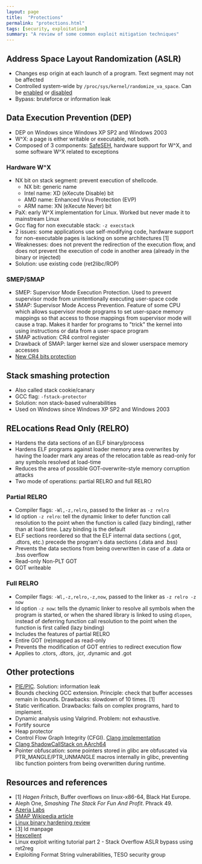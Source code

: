```yaml
---
layout: page
title:  "Protections"
permalink: "protections.html"
tags: [security, exploitation]
summary: "A review of some common exploit mitigation techniques"
---
```


## Address Space Layout Randomization (ASLR)
* Changes esp origin at each launch of a program. Text segment may not be affected
* Controlled system-wide by `/proc/sys/kernel/randomize_va_space`. Can be
[enabled](https://github.com/greglan/sec-tools/blob/master/enable_ASLR.sh) or [
disabled](https://github.com/greglan/sec-tools/blob/master/disable_ASLR.sh)
* Bypass: bruteforce or information leak

## Data Execution Prevention (DEP)
* DEP on Windows since Windows XP SP2 and Windows 2003
* W^X: a page is either writable or executable, not both.
* Composed of 3 components: [SafeSEH](/seh.html), hardware support for W^X, and
  some software W^X related to exceptions

### Hardware W^X
* NX bit on stack segment: prevent execution of shellcode.
  * NX bit: generic name
  * Intel name: XD (eXecute Disable) bit
  * AMD name: Enhanced Virus Protection (EVP)
  * ARM name: XN (eXecute Never) bit
* PaX: early W^X implementation for Linux. Worked but never made it to
  mainstream Linux
* Gcc flag for non executable stack: `-z execstack`
* 2 issues: some applications use self-modifying code, hardware support for
non-executable pages is lacking on some architectures [1]
* Weaknesses: does not prevent the redirection of the execution flow, and does
  not prevent the execution of code in another area (already in the binary or
  injected)
* Solution: use existing code (ret2libc/ROP)

### SMEP/SMAP
* SMEP: Supervisor Mode Execution Protection. Used to prevent supervisor mode
from unintentionally executing user-space code
* SMAP: Supervisor Mode Access Prevention. Feature of some CPU which allows
supervisor mode programs to set user-space memory mappings so that access to
those mappings from supervisor mode will cause a trap. Makes it harder for
programs to "trick" the kernel into using instructions or data from a user-space
program
* SMAP activation: CR4 control register
* Drawback of SMAP: larger kernel size and slower userspace memory accesses
* [New CR4 bits protection](https://www.phoronix.com/scan.php?page=news_item&px=Linux-Protect-Special-CR4-Bits)




## Stack smashing protection
* Also called stack cookie/canary
* GCC flag: `-fstack-protector`
* Solution: non stack-based vulnerabilities
* Used on Windows since Windows XP SP2 and Windows 2003


## RELocations Read Only (RELRO)
* Hardens the data sections of an ELF binary/process
* Hardens ELF programs against loader memory area overwrites by having the
loader mark any areas of the relocation table as read-only for any symbols
resolved at load-time
* Reduces the area of possible GOT-overwrite-style memory corruption attacks
* Two mode of operations: partial RELRO and full RELRO

### Partial RELRO
* Compiler flags: `-Wl,-z,relro`, passed to the linker as `-z relro`
* ld option `-z relro`: tell the dynamic linker to defer function call
resolution to the point when the function is called (lazy binding), rather than
at load time. Lazy binding is the default
* ELF sections reordered so that the ELF internal data sections
(.got, .dtors, etc.) precede the program's data sections (.data and .bss)
* Prevents the data sections from being overwritten in case of a .data
or .bss overflow
* Read-only Non-PLT GOT
* GOT writeable

### Full RELRO
* Compiler flags: `-Wl,-z,relro,-z,now`, passed to the linker as `-z relro -z now`
* ld option `-z now`: tells the dynamic linker to resolve all symbols when the
program is started, or when the shared library is linked to using `dlopen`,
instead of deferring function call resolution to the point when the function is
first called (lazy binding)
* Includes the features of partial RELRO
* Entire GOT (re)mapped as read-only
* Prevents the modification of GOT entries to redirect execution flow
* Applies to .ctors, .dtors, .jcr, .dynamic and .got



## Other protections
* [PIE/PIC](elf.html#position-independent-executables-pie).
Solution: information leak
* Bounds checking GCC extension. Principle: check that buffer accesses remain in
bounds. Drawbacks: slowdown of 10 times. [1]
* Static verification. Drawbacks: fails on complex programs, hard to implement.
* Dynamic analysis using Valgrind. Problem: not exhaustive.
* Fortify source
* Heap protector
* Control Flow Graph Integrity (CFGI).
[Clang implementation](https://clang.llvm.org/docs/ControlFlowIntegrity.html)
* [Clang ShadowCallStack on AArch64](https://clang.llvm.org/docs/ShadowCallStack.html)
* Pointer obfuscation: some pointers stored in glibc are obfuscated via PTR_MANGLE/PTR_UNMANGLE macros
internally in glibc, preventing libc function pointers from being overwritten
during runtime.

## Resources and references
* [1] *Hagen Fritsch*, Buffer overflows on linux-x86-64, Black Hat Europe.
* Aleph One, *Smashing The Stack For Fun And Profit*. Phrack 49.
* [Azeria Labs](https://azeria-labs.com/process-memory-and-memory-corruption/)
* [SMAP Wikipedia article](https://en.wikipedia.org/wiki/Supervisor_Mode_Access_Prevention)
* [Linux binary hardening review](https://capsule8.com/blog/millions-of-binaries-later-a-look-into-linux-hardening-in-the-wild/)
* [3] ld manpage
* [Hexcellent](http://security.cs.pub.ro/hexcellents/wiki/kb/exploiting/home)
* Linux exploit writing tutorial part 2 - Stack Overflow ASLR bypass using ret2reg
* Exploiting Format String vulnerabilities, TESO security group
